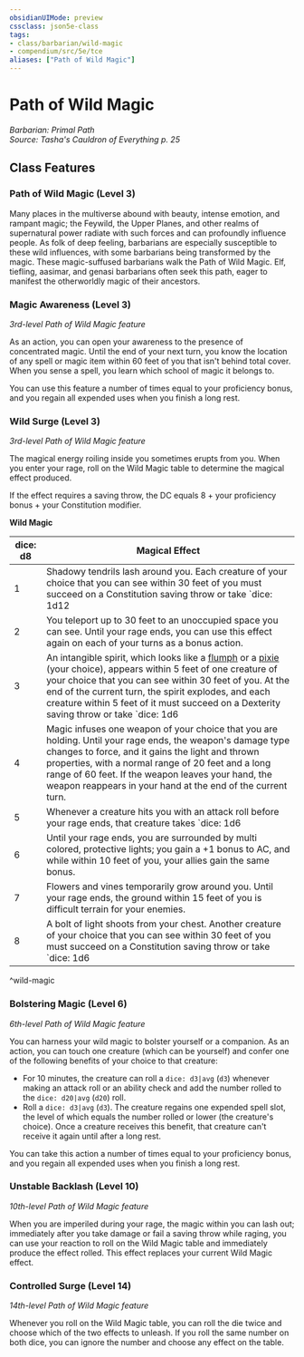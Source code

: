 ```yaml
---
obsidianUIMode: preview
cssclass: json5e-class
tags:
- class/barbarian/wild-magic
- compendium/src/5e/tce
aliases: ["Path of Wild Magic"]
---
```

# Path of Wild Magic
*Barbarian: Primal Path*  
*Source: Tasha's Cauldron of Everything p. 25*  


## Class Features

### Path of Wild Magic (Level 3)

Many places in the multiverse abound with beauty, intense emotion, and rampant magic; the Feywild, the Upper Planes, and other realms of supernatural power radiate with such forces and can profoundly influence people. As folk of deep feeling, barbarians are especially susceptible to these wild influences, with some barbarians being transformed by the magic. These magic-suffused barbarians walk the Path of Wild Magic. Elf, tiefling, aasimar, and genasi barbarians often seek this path, eager to manifest the otherworldly magic of their ancestors.

### Magic Awareness (Level 3)

_3rd-level Path of Wild Magic feature_

As an action, you can open your awareness to the presence of concentrated magic. Until the end of your next turn, you know the location of any spell or magic item within 60 feet of you that isn't behind total cover. When you sense a spell, you learn which school of magic it belongs to.

You can use this feature a number of times equal to your proficiency bonus, and you regain all expended uses when you finish a long rest.

### Wild Surge (Level 3)

_3rd-level Path of Wild Magic feature_

The magical energy roiling inside you sometimes erupts from you. When you enter your rage, roll on the Wild Magic table to determine the magical effect produced.

If the effect requires a saving throw, the DC equals 8 + your proficiency bonus + your Constitution modifier.

**Wild Magic**

| dice: d8 | Magical Effect |
|----------|----------------|
| 1 | Shadowy tendrils lash around you. Each creature of your choice that you can see within 30 feet of you must succeed on a Constitution saving throw or take `dice: 1d12|avg` (`1d12`) necrotic damage. You also gain `dice: 1d12|avg` (`1d12`) temporary hit points. |
| 2 | You teleport up to 30 feet to an unoccupied space you can see. Until your rage ends, you can use this effect again on each of your turns as a bonus action. |
| 3 | An intangible spirit, which looks like a [flumph](/compendium/bestiary/aberration/flumph.md) or a [pixie](/compendium/bestiary/fey/pixie.md) (your choice), appears within 5 feet of one creature of your choice that you can see within 30 feet of you. At the end of the current turn, the spirit explodes, and each creature within 5 feet of it must succeed on a Dexterity saving throw or take `dice: 1d6|avg` (`1d6`) force damage. Until your rage ends, you can use this effect again, summoning another spirit, on each of your turns as a bonus action. |
| 4 | Magic infuses one weapon of your choice that you are holding. Until your rage ends, the weapon's damage type changes to force, and it gains the light and thrown properties, with a normal range of 20 feet and a long range of 60 feet. If the weapon leaves your hand, the weapon reappears in your hand at the end of the current turn. |
| 5 | Whenever a creature hits you with an attack roll before your rage ends, that creature takes `dice: 1d6|avg` (`1d6`) force damage, as magic lashes out in retribution. |
| 6 | Until your rage ends, you are surrounded by multi colored, protective lights; you gain a +1 bonus to AC, and while within 10 feet of you, your allies gain the same bonus. |
| 7 | Flowers and vines temporarily grow around you. Until your rage ends, the ground within 15 feet of you is difficult terrain for your enemies. |
| 8 | A bolt of light shoots from your chest. Another creature of your choice that you can see within 30 feet of you must succeed on a Constitution saving throw or take `dice: 1d6|avg` (`1d6`) radiant damage and be [blinded](compendium/rules/conditions.md#blinded) until the start of your next turn. Until your rage ends, you can use this effect again on each of your turns as a bonus action. |
^wild-magic

### Bolstering Magic (Level 6)

_6th-level Path of Wild Magic feature_

You can harness your wild magic to bolster yourself or a companion. As an action, you can touch one creature (which can be yourself) and confer one of the following benefits of your choice to that creature:

- For 10 minutes, the creature can roll a `dice: d3|avg` (`d3`) whenever making an attack roll or an ability check and add the number rolled to the `dice: d20|avg` (`d20`) roll.  
- Roll a `dice: d3|avg` (`d3`). The creature regains one expended spell slot, the level of which equals the number rolled or lower (the creature's choice). Once a creature receives this benefit, that creature can't receive it again until after a long rest.  

You can take this action a number of times equal to your proficiency bonus, and you regain all expended uses when you finish a long rest.

### Unstable Backlash (Level 10)

_10th-level Path of Wild Magic feature_

When you are imperiled during your rage, the magic within you can lash out; immediately after you take damage or fail a saving throw while raging, you can use your reaction to roll on the Wild Magic table and immediately produce the effect rolled. This effect replaces your current Wild Magic effect.

### Controlled Surge (Level 14)

_14th-level Path of Wild Magic feature_

Whenever you roll on the Wild Magic table, you can roll the die twice and choose which of the two effects to unleash. If you roll the same number on both dice, you can ignore the number and choose any effect on the table.